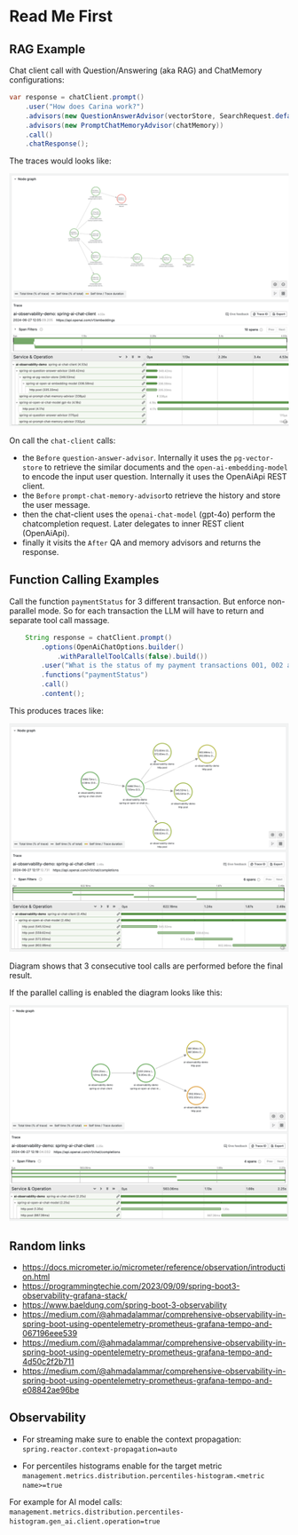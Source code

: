 # Read Me First

## RAG Example 

Chat client call with Question/Answering (aka RAG) and ChatMemory configurations:

```java
var response = chatClient.prompt()
    .user("How does Carina work?")
    .advisors(new QuestionAnswerAdvisor(vectorStore, SearchRequest.defaults()))
    .advisors(new PromptChatMemoryAdvisor(chatMemory))
    .call()
    .chatResponse();

```

The traces would looks like:

![ChatClient with RAG and ChatMemory](/doc/rag_with_memory.png "ChatClient with RAG and ChatMemory")

On call the `chat-client` calls:
* the `Before` `question-answer-advisor`. 
Internally it uses the `pg-vector-store` to retrieve the similar documents and the `open-ai-embedding-model` to encode the input user question. Internally it uses the OpenAiApi REST client.
* the `Before` `prompt-chat-memory-advisor`to retrieve the history and store the user message.
* then the chat-client uses the `openai-chat-model` (gpt-4o) perform the chatcompletion request. Later delegates to inner REST client (OpenAiApi).
* finally it visits the `After` QA and memory advisors and returns the response.

## Function Calling Examples

Call the function `paymentStatus` for 3 different transaction. 
But enforce non-parallel mode. So for each transaction the LLM will have to return and separate tool call massage.

```java
    String response = chatClient.prompt()
        .options(OpenAiChatOptions.builder()
            .withParallelToolCalls(false).build())
        .user("What is the status of my payment transactions 001, 002 and 003?")
        .functions("paymentStatus")
        .call()
        .content();

```

This produces traces like:

![Function Calling non-parallel](/doc/funciton_calling_sequential.png "Function Calling non-parallel")

Diagram shows that 3 consecutive tool calls are performed before the final result. 

If the parallel calling is enabled the diagram looks like this:


![Function Calling parallel](/doc/function_calling_parallel.png "Function Calling parallel")

## Random links

* https://docs.micrometer.io/micrometer/reference/observation/introduction.html
* https://programmingtechie.com/2023/09/09/spring-boot3-observability-grafana-stack/
* https://www.baeldung.com/spring-boot-3-observability
* https://medium.com/@ahmadalammar/comprehensive-observability-in-spring-boot-using-opentelemetry-prometheus-grafana-tempo-and-067196eee539
* https://medium.com/@ahmadalammar/comprehensive-observability-in-spring-boot-using-opentelemetry-prometheus-grafana-tempo-and-4d50c2f2b711
* https://medium.com/@ahmadalammar/comprehensive-observability-in-spring-boot-using-opentelemetry-prometheus-grafana-tempo-and-e08842ae96be


## Observability

- For streaming make sure to enable the context propagation:
`spring.reactor.context-propagation=auto`

- For percentiles histograms enable for the target metric
`management.metrics.distribution.percentiles-histogram.<metric name>=true`

For example for AI model calls:
`management.metrics.distribution.percentiles-histogram.gen_ai.client.operation=true`